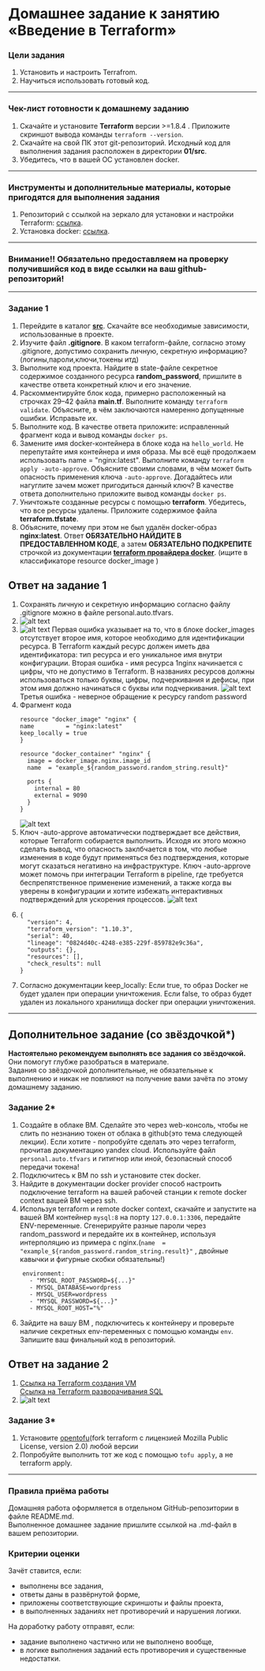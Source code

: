 # Домашнее задание к занятию «Введение в Terraform»

### Цели задания

1. Установить и настроить Terrafrom.
2. Научиться использовать готовый код.

------

### Чек-лист готовности к домашнему заданию

1. Скачайте и установите **Terraform** версии >=1.8.4 . Приложите скриншот вывода команды ```terraform --version```.
2. Скачайте на свой ПК этот git-репозиторий. Исходный код для выполнения задания расположен в директории **01/src**.
3. Убедитесь, что в вашей ОС установлен docker.

------

### Инструменты и дополнительные материалы, которые пригодятся для выполнения задания

1. Репозиторий с ссылкой на зеркало для установки и настройки Terraform: [ссылка](https://github.com/netology-code/devops-materials).
2. Установка docker: [ссылка](https://docs.docker.com/engine/install/ubuntu/). 
------
### Внимание!! Обязательно предоставляем на проверку получившийся код в виде ссылки на ваш github-репозиторий!
------

### Задание 1

1. Перейдите в каталог [**src**](https://github.com/netology-code/ter-homeworks/tree/main/01/src). Скачайте все необходимые зависимости, использованные в проекте. 
2. Изучите файл **.gitignore**. В каком terraform-файле, согласно этому .gitignore, допустимо сохранить личную, секретную информацию?(логины,пароли,ключи,токены итд)
3. Выполните код проекта. Найдите  в state-файле секретное содержимое созданного ресурса **random_password**, пришлите в качестве ответа конкретный ключ и его значение.
4. Раскомментируйте блок кода, примерно расположенный на строчках 29–42 файла **main.tf**.
Выполните команду ```terraform validate```. Объясните, в чём заключаются намеренно допущенные ошибки. Исправьте их.
5. Выполните код. В качестве ответа приложите: исправленный фрагмент кода и вывод команды ```docker ps```.
6. Замените имя docker-контейнера в блоке кода на ```hello_world```. Не перепутайте имя контейнера и имя образа. Мы всё ещё продолжаем использовать name = "nginx:latest". Выполните команду ```terraform apply -auto-approve```.
Объясните своими словами, в чём может быть опасность применения ключа  ```-auto-approve```. Догадайтесь или нагуглите зачем может пригодиться данный ключ? В качестве ответа дополнительно приложите вывод команды ```docker ps```.
8. Уничтожьте созданные ресурсы с помощью **terraform**. Убедитесь, что все ресурсы удалены. Приложите содержимое файла **terraform.tfstate**. 
9. Объясните, почему при этом не был удалён docker-образ **nginx:latest**. Ответ **ОБЯЗАТЕЛЬНО НАЙДИТЕ В ПРЕДОСТАВЛЕННОМ КОДЕ**, а затем **ОБЯЗАТЕЛЬНО ПОДКРЕПИТЕ** строчкой из документации [**terraform провайдера docker**](https://docs.comcloud.xyz/providers/kreuzwerker/docker/latest/docs).  (ищите в классификаторе resource docker_image )

## Ответ на задание 1

1. Сохранять личную и секретную информацию согласно файлу .gitignore можно в файле personal.auto.tfvars.
2.  ![alt text](https://github.com/VN351/ter_hw_01/raw/main/images/task-1-1.png)
3.  ![alt text](https://github.com/VN351/ter_hw_01/raw/main/images/task-1-2.png)
    Первая ошибка указывает на то, что в блоке docker_images отсутствует второе имя, которое необходимо для идентификации ресурса. В Terraform каждый ресурс должен иметь два идентификатора: тип ресурса и его уникальное имя внутри конфигурации.
    Вторая ошибка - имя ресурса 1nginx начинается с цифры, что не допустимо в Terraform. В названиях ресурсов должны использоваться только буквы, цифры, подчеркивания и дефисы, при этом имя должно начинаться с буквы или подчеркивания.
    ![alt text](https://github.com/VN351/ter_hw_01/raw/main/images/task-1-3.png)
    Третья ошибка - неверное обращение к ресурсу random password    
4.  Фрагмент кода
      ```
      resource "docker_image" "nginx" {
      name         = "nginx:latest"
      keep_locally = true
      }

      resource "docker_container" "nginx" {
        image = docker_image.nginx.image_id
        name  = "example_${random_password.random_string.result}"

        ports {
          internal = 80
          external = 9090
        }
      }
      ```
    ![alt text](https://github.com/VN351/ter_hw_01/raw/main/images/task-1-4.png)  
5.  Ключ -auto-approve автоматически подтверждает все действия, которые Terraform собирается выполнить. Исходя их этого можно сделать вывод, что опасность заклбчается в том, что любые изменения в коде будут применяться без подтверждения, которые могут сказаться негативно на инфраструктуре.
    Ключ -auto-approve может помочь при интеграции Terraform в pipeline, где требуется беспрепятственное применение изменений, а также когда вы уверены в конфигурации и хотите избежать интерактивных подтверждений для ускорения процессов.
    ![alt text](https://github.com/VN351/ter_hw_01/raw/main/images/task-1-5.png)
7.  ```
    {
      "version": 4,
      "terraform_version": "1.10.3",
      "serial": 40,
      "lineage": "0824d40c-4248-e385-229f-859782e9c36a",
      "outputs": {},
      "resources": [],
      "check_results": null
    }
    ```
8.  Согласно документации keep_locally: Если true, то образ Docker не будет удален при операции уничтожения. Если false, то образ будет удален из локального хранилища docker при операции уничтожения.
------

## Дополнительное задание (со звёздочкой*)

**Настоятельно рекомендуем выполнять все задания со звёздочкой.** Они помогут глубже разобраться в материале.   
Задания со звёздочкой дополнительные, не обязательные к выполнению и никак не повлияют на получение вами зачёта по этому домашнему заданию. 

### Задание 2*

1. Создайте в облаке ВМ. Сделайте это через web-консоль, чтобы не слить по незнанию токен от облака в github(это тема следующей лекции). Если хотите - попробуйте сделать это через terraform, прочитав документацию yandex cloud. Используйте файл ```personal.auto.tfvars``` и гитигнор или иной, безопасный способ передачи токена!
2. Подключитесь к ВМ по ssh и установите стек docker.
3. Найдите в документации docker provider способ настроить подключение terraform на вашей рабочей станции к remote docker context вашей ВМ через ssh.
4. Используя terraform и  remote docker context, скачайте и запустите на вашей ВМ контейнер ```mysql:8``` на порту ```127.0.0.1:3306```, передайте ENV-переменные. Сгенерируйте разные пароли через random_password и передайте их в контейнер, используя интерполяцию из примера с nginx.(```name  = "example_${random_password.random_string.result}"```  , двойные кавычки и фигурные скобки обязательны!) 
```
    environment:
      - "MYSQL_ROOT_PASSWORD=${...}"
      - MYSQL_DATABASE=wordpress
      - MYSQL_USER=wordpress
      - "MYSQL_PASSWORD=${...}"
      - MYSQL_ROOT_HOST="%"
```

6. Зайдите на вашу ВМ , подключитесь к контейнеру и проверьте наличие секретных env-переменных с помощью команды ```env```. Запишите ваш финальный код в репозиторий.

## Ответ на задание 2
1.  [Ссылка на Terraform создания VM](https://github.com/VN351/vm-sql-tf/tree/master/create-vm) <br>
    [Ссылка на Terraform разворачивания SQL](https://github.com/VN351/vm-sql-tf/tree/master/deploy-mysql)
2.  ![alt text](https://github.com/VN351/ter_hw_01/raw/main/images/task-2-1.png)

### Задание 3*
1. Установите [opentofu](https://opentofu.org/)(fork terraform с лицензией Mozilla Public License, version 2.0) любой версии
2. Попробуйте выполнить тот же код с помощью ```tofu apply```, а не terraform apply.
------

### Правила приёма работы

Домашняя работа оформляется в отдельном GitHub-репозитории в файле README.md.   
Выполненное домашнее задание пришлите ссылкой на .md-файл в вашем репозитории.

### Критерии оценки

Зачёт ставится, если:

* выполнены все задания,
* ответы даны в развёрнутой форме,
* приложены соответствующие скриншоты и файлы проекта,
* в выполненных заданиях нет противоречий и нарушения логики.

На доработку работу отправят, если:

* задание выполнено частично или не выполнено вообще,
* в логике выполнения заданий есть противоречия и существенные недостатки. 

